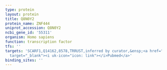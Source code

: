 ```yaml
---
type: protein
layout: protein
title: Q8N0Y2
protein_name: ZNF444
uniprot_accession: Q8N0Y2
ncbi_gene_id: '55311'
organism: Homo sapiens
function: transcription factor
tfs: ''
targets: 'SCARF1,Q14162,8578,TRRUST,inferred by curator,&ensp;<a href="https://www.ncbi.nlm.nih.gov/pubmed/?term=11978792%5Buid%5D"
  target="_blank"><i uk-icon="icon: link"></i>Pubmed</a>'
binding_sites: ''
---
```

